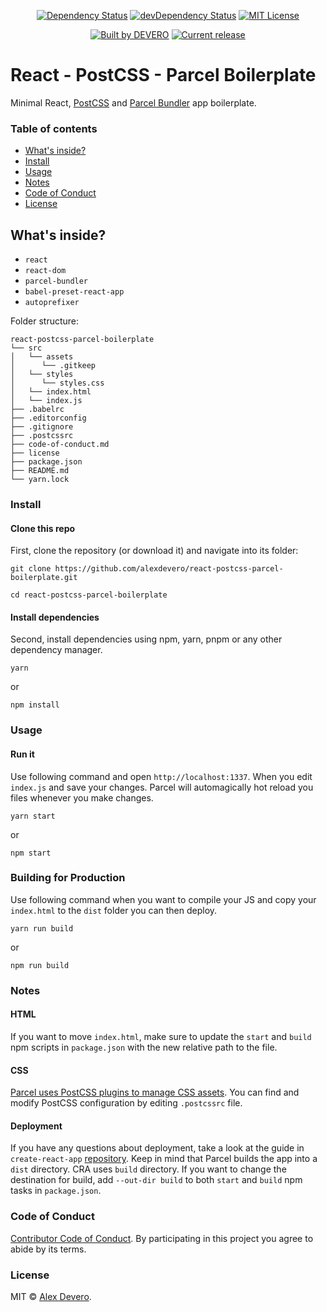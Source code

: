 <p align="center">
  <a href="https://david-dm.org/alexdevero/react-postcss-parcel-boilerplate"><img alt="Dependency Status" src="https://david-dm.org/alexdevero/react-postcss-parcel-boilerplate.svg?style=flat"></a>
  <a href="https://david-dm.org/alexdevero/react-postcss-parcel-boilerplate?type=dev"><img alt="devDependency Status" src="https://david-dm.org/alexdevero/react-postcss-parcel-boilerplate/dev-status.svg?style=flat"></a>
  <a href="http://opensource.org/licenses/MIT"><img alt="MIT License" src="https://img.shields.io/npm/l/express.svg"></a>
</p>

<p align="center">
  <a href="https://alexdevero.com"><img alt="Built by DEVERO" src="https://img.shields.io/badge/built%20by-DEVERO-brightgreen.svg?colorB=d30320"></a>
  <a href="https://github.com/alexdevero/react-postcss-parcel-boilerplate/releases"><img alt="Current release" src="https://img.shields.io/github/release/alexdevero/react-postcss-parcel-boilerplate.svg"></a>
</p>

# React - PostCSS - Parcel Boilerplate

Minimal React, [PostCSS] and [Parcel Bundler] app boilerplate.

### Table of contents

* [What's inside?](#whats-inside)
* [Install](#install)
* [Usage](#usage)
* [Notes](#notes)
* [Code of Conduct](#code-of-conduct)
* [License](#license)

## What's inside?

* `react`
* `react-dom`
* `parcel-bundler`
* `babel-preset-react-app`
* `autoprefixer`

Folder structure:

```
react-postcss-parcel-boilerplate
└── src
│   └── assets
│      └── .gitkeep
│   └── styles
│      └── styles.css
│   └── index.html
│   └── index.js
├── .babelrc
├── .editorconfig
├── .gitignore
├── .postcssrc
├── code-of-conduct.md
├── license
├── package.json
├── README.md
└── yarn.lock
```

### Install

#### Clone this repo

First, clone the repository (or download it) and navigate into its folder:

```
git clone https://github.com/alexdevero/react-postcss-parcel-boilerplate.git

cd react-postcss-parcel-boilerplate
```

#### Install dependencies

Second, install dependencies using npm, yarn, pnpm or any other dependency manager.
```
yarn
```
or
```
npm install
```

### Usage

#### Run it

Use following command and open `http://localhost:1337`. When you edit `index.js` and save your changes. Parcel will automagically hot reload you files whenever you make changes.

```
yarn start
```
or
```
npm start
```

### Building for Production

Use following command when you want to compile your JS and copy your `index.html` to the `dist` folder you can then deploy.

```
yarn run build
```
or
```
npm run build
```

### Notes

#### HTML

If you want to move `index.html`, make sure to update the `start` and `build` npm scripts in `package.json` with the new relative path to the file.

#### CSS

[Parcel uses PostCSS plugins to manage CSS assets](https://parceljs.org/transforms.html#postcss). You can find and modify PostCSS configuration by editing `.postcssrc` file.

#### Deployment

If you have any questions about deployment, take a look at the guide in `create-react-app` [repository]. Keep in mind that Parcel builds the app into a `dist` directory. CRA uses `build` directory. If you want to change the destination for build, add `--out-dir build` to both `start` and `build` npm tasks in `package.json`.

### Code of Conduct

[Contributor Code of Conduct](code-of-conduct.md). By participating in this project you agree to abide by its terms.

### License

MIT © [Alex Devero](https://alexdevero.com).

<!-- Links -->
[PostCSS]: http://postcss.org/
[Parcel Bundler]: https://parceljs.org
[repository]: https://github.com/facebookincubator/create-react-app
